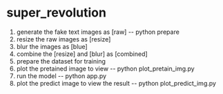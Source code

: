 # super_revolution

1. generate the fake text images as [raw] -- python prepare
2. resize the raw images as [resize]
3. blur the images as [blue]
4. combine the [resize] and [blur] as [combined]
5. prepare the dataset for training 
6. plot the pretained image to view -- python plot_pretain_img.py
7. run the model -- python app.py
8. plot the predict image to view the result -- python plot_predict_img.py